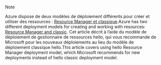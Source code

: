 > [!NOTE]
> <span data-ttu-id="f4e12-101">Azure dispose de deux modèles de déploiement différents pour créer et utiliser des ressources : [Resource Manager et classique](../articles/azure-resource-manager/resource-manager-deployment-model.md).</span><span class="sxs-lookup"><span data-stu-id="f4e12-101">Azure has two different deployment models for creating and working with resources:  [Resource Manager and classic](../articles/azure-resource-manager/resource-manager-deployment-model.md).</span></span>  <span data-ttu-id="f4e12-102">Cet article décrit à l’aide du modèle de déploiement de gestionnaire de ressources hello, qui vous recommande de Microsoft pour les nouveaux déploiements au lieu du modèle de déploiement classique hello.</span><span class="sxs-lookup"><span data-stu-id="f4e12-102">This article covers using hello Resource Manager deployment model, which Microsoft recommends for new deployments instead of hello classic deployment model.</span></span>
